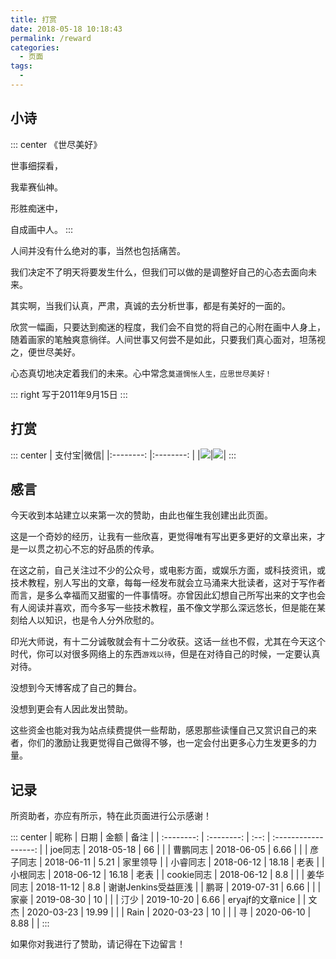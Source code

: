 ```yaml
---
title: 打赏
date: 2018-05-18 10:18:43
permalink: /reward
categories:
  - 页面
tags:
  - 
---
```


## 小诗

::: center
《世尽美好》

世事细探看，

我辈赛仙神。

形胜痴迷中，

自成画中人。
:::

人间并没有什么绝对的事，当然也包括痛苦。

我们决定不了明天将要发生什么，但我们可以做的是调整好自己的心态去面向未来。

其实啊，当我们认真，严肃，真诚的去分析世事，都是有美好的一面的。

欣赏一幅画，只要达到痴迷的程度，我们会不自觉的将自己的心附在画中人身上，随着画家的笔触爽意徜徉。人间世事又何尝不是如此，只要我们真心面对，坦荡视之，便世尽美好。

心态真切地决定着我们的未来。心中常念`莫道惆怅人生，应思世尽美好！`

::: right
写于2011年9月15日
:::


## 打赏

::: center
| 支付宝|微信|
|:--------: |:--------: |
|![](http://t.eryajf.net/imgs/2021/11/a7f03d52026f7caf.png)|![](http://t.eryajf.net/imgs/2021/11/b9244fe6d0d4cf46.png)|
:::

## 感言

今天收到本站建立以来第一次的赞助，由此也催生我创建出此页面。

这是一个奇妙的经历，让我有一些欣喜，更觉得唯有写出更多更好的文章出来，才是一以贯之初心不忘的好品质的传承。

在这之前，自己关注过不少的公众号，或电影方面，或娱乐方面，或科技资讯，或技术教程，别人写出的文章，每每一经发布就会立马涌来大批读者，这对于写作者而言，是多么幸福而又甜蜜的一件事情呀。亦曾因此幻想自己所写出来的文字也会有人阅读并喜欢，而今多写一些技术教程，虽不像文学那么深远悠长，但是能在某刻给人以知识，也是令人分外欣慰的。

印光大师说，有十二分诚敬就会有十二分收获。这话一丝也不假，尤其在今天这个时代，你可以对很多网络上的东西`游戏以待`，但是在对待自己的时候，一定要认真对待。

没想到今天博客成了自己的舞台。

没想到更会有人因此发出赞助。

这些资金也能对我为站点续费提供一些帮助，感恩那些读懂自己又赏识自己的来者，你们的激励让我更觉得自己做得不够，也一定会付出更多心力生发更多的力量。


## 记录

所资助者，亦应有所示，特在此页面进行公示感谢！

::: center
|    昵称    |    日期    | 金额 |         备注         |
| :--------: | :--------: | :--: | :------------------: |
|    joe同志     | 2018-05-18 |  66   |               |
|    曹鹏同志     | 2018-06-05 |  6.66   |               |
|    彦子同志     | 2018-06-11 |  5.21   |  家里领导             |
|    小睿同志     | 2018-06-12 |  18.18   |  老表             |
|    小根同志     | 2018-06-12 |  16.18   |  老表             |
|    cookie同志     | 2018-06-12 |  8.8   |               |
|    姜华同志     | 2018-11-12 |  8.8   |  谢谢Jenkins受益匪浅             |
|    鹏哥     | 2019-07-31 |  6.66   |               |
|    家豪     | 2019-08-30 |  10   |               |
|    汀少     | 2019-10-20 |  6.66   |  eryajf的文章nice             |
|    文杰     | 2020-03-23 |  19.99   |               |
|    Rain     | 2020-03-23 |  10   |               |
|    寻     | 2020-06-10 |  8.88   |               |
:::

如果你对我进行了赞助，请记得在下边留言！   